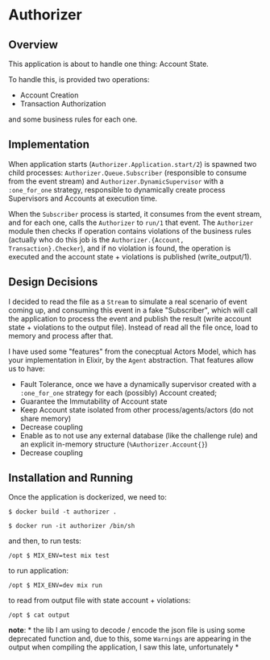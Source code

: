 # Authorizer

## Overview
This application is about to handle one thing: Account State.

To handle this, is provided two operations:
  
  - Account Creation
  - Transaction Authorization

and some business rules for each one.

## Implementation
When application starts (`Authorizer.Application.start/2`) is spawned two child processes: `Authorizer.Queue.Subscriber` (responsible to consume from the event stream) and `Authorizer.DynamicSupervisor` with a `:one_for_one` strategy, responsible to dynamically create process Supervisors and Accounts at execution time.

When the `Subscriber` process is started, it consumes from the event stream, and for each one, calls the `Authorizer` to `run/1` that event. The `Authorizer` module then checks if operation contains violations of the business rules (actually who do this job is the `Authorizer.{Account, Transaction}.Checker`), and if no violation is found, the operation is executed and the account state + violations is published (write_output/1).

## Design Decisions
I decided to read the file as a `Stream` to simulate a real scenario of event coming up, and consuming this event in a fake "Subscriber", which will call the application to process the event and publish the result (write account state + violations to the output file). Instead of read all the file once, load to memory and process after that.

I have used some "features" from the conecptual Actors Model, which has your implementation in Elixir, by the `Agent` abstraction. That features allow us to have:
  - Fault Tolerance, once we have a dynamically supervisor created with a `:one_for_one` strategy for each (possibly) Account created;
  - Guarantee the Immutability of Account state
  - Keep Account state isolated from other process/agents/actors (do not share memory)
  - Decrease coupling 
  - Enable as to not use any external database (like the challenge rule) and an explicit in-memory structure (`%Authorizer.Account{}`)
  - Decrease coupling 
 
## Installation and Running

Once the application is dockerized, we need to:

`$ docker build -t authorizer .`

`$ docker run -it authorizer /bin/sh`

and then, to run tests:

`/opt $ MIX_ENV=test mix test`

to run application:

`/opt $ MIX_ENV=dev mix run`

to read from output file with state account + violations:

`/opt $ cat output`


**note**: * the lib I am using to decode / encode the json file is using some deprecated function and, due to this, some `Warnings` are appearing in the output when compiling the application, I saw this late, unfortunately *
